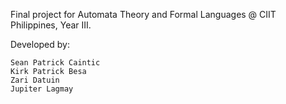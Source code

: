 Final project for Automata Theory and Formal Languages @ CIIT Philippines, Year III.

Developed by:

	Sean Patrick Caintic
	Kirk Patrick Besa
	Zari Datuin
	Jupiter Lagmay
